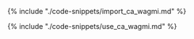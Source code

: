 {% include "./code-snippets/import_ca_wagmi.md" %}

{% include "./code-snippets/use_ca_wagmi.md" %}
